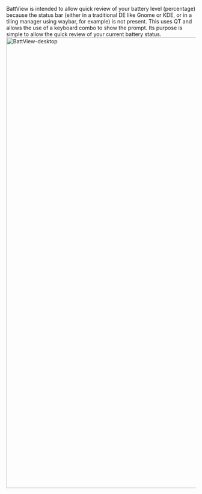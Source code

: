 BattView is intended to allow quick review of your battery level (percentage) because the status bar (either in a traditional DE like Gnome or KDE, or in a tiling manager using waybar, for example) is not present. This uses QT and allows the use of a keyboard combo to show the prompt. Its purpose is simple to allow the quick review of your current battery status. 
<img width="1920" height="1200" alt="BattView-desktop" src="https://github.com/user-attachments/assets/355877bc-cc0b-48f5-9030-c17de47cf540" />
